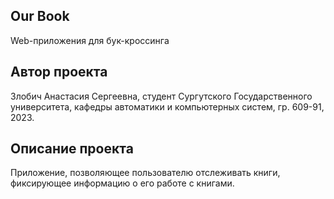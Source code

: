 ## **Our Book** 

Web-приложения для бук-кроссинга

## **Автор проекта**

Злобич Анастасия Сергеевна, студент Сургутского Государственного университета, кафедры автоматики и компьютерных систем, гр. 609-91, 2023. 

## **Описание проекта**

Приложение, позволяющее пользователю отслеживать книги, фиксирующее информацию о его работе с книгами.
